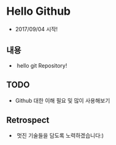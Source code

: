 # Hello Github 

- 2017/09/04 시작!

## 내용

-  hello git Repository!

## TODO

- Github 대한 이해 필요 및 많이 사용해보기
 
## Retrospect

-  멋진 기술들을 담도록 노력하겠습니다:)
